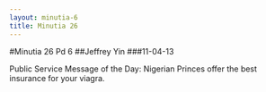 ```yaml
---
layout: minutia-6
title: Minutia 26
---
```


#Minutia 26 Pd 6
##Jeffrey Yin
###11-04-13

Public Service Message of the Day: Nigerian Princes offer the best insurance for your viagra.


